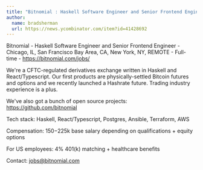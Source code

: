 ```yaml
---
title: "Bitnomial : Haskell Software Engineer and Senior Frontend Engineer"
author:
  name: bradsherman
  url: https://news.ycombinator.com/item?id=41428692
---
```

Bitnomial - Haskell Software Engineer and Senior Frontend Engineer - Chicago, IL, San Francisco Bay Area, CA, New York, NY, REMOTE - Full-time - <a href="https:&#x2F;&#x2F;bitnomial.com&#x2F;jobs&#x2F;" rel="nofollow">https:&#x2F;&#x2F;bitnomial.com&#x2F;jobs&#x2F;</a>

We&#x27;re a CFTC-regulated derivatives exchange written in Haskell and React&#x2F;Typescript. Our first products are physically-settled Bitcoin futures and options and we recently launched a Hashrate future. Trading industry experience is a plus.

We&#x27;ve also got a bunch of open source projects: <a href="https:&#x2F;&#x2F;github.com&#x2F;bitnomial">https:&#x2F;&#x2F;github.com&#x2F;bitnomial</a>

Tech stack: Haskell, React&#x2F;Typescript, Postgres, Ansible, Terraform, AWS

Compensation: $150-$225k base salary depending on qualifications + equity options

For US employees: 4% 401(k) matching + healthcare benefits

Contact: jobs@bitnomial.com
